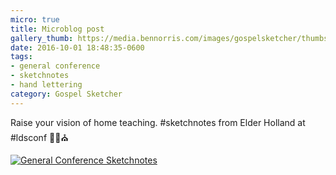 ```yaml
---
micro: true
title: Microblog post
gallery_thumb: https://media.bennorris.com/images/gospelsketcher/thumbs/oct-16-3-holland-01.jpg
date: 2016-10-01 18:48:35-0600
tags:
- general conference
- sketchnotes
- hand lettering
category: Gospel Sketcher
---
```


Raise your vision of home teaching. #sketchnotes from Elder Holland at #ldsconf ✍🏼⛪️

[![General Conference Sketchnotes](https://media.bennorris.com/images/gospelsketcher/general-conference/oct-2016/oct-16-3-holland-01.jpg)](https://media.bennorris.com/images/gospelsketcher/general-conference/oct-2016/oct-16-3-holland-01.jpg)
